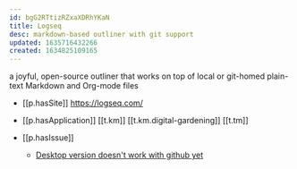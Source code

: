 ```yaml
---
id: bgG2RTtizRZxaXDRhYKaN
title: Logseq
desc: markdown-based outliner with git support
updated: 1635716432266
created: 1634825109165
---
```



a joyful, open-source outliner that works on top of local or git-homed plain-text Markdown and Org-mode files

- [[p.hasSite]] https://logseq.com/
- [[p.hasApplication]] [[t.km]] [[t.km.digital-gardening]] [[t.tm]]
  
- [[p.hasIssue]]
  - [Desktop version doesn't work with github yet](https://www.reddit.com/r/logseq/comments/og3tkf/github_repository_for_desktop_app/)
